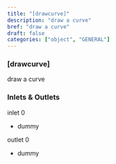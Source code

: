 ```yaml
---
title: "[drawcurve]"
description: "draw a curve"
bref: "draw a curve"
draft: false
categories: ["object", "GENERAL"]
---
```


### [drawcurve]

draw a curve

### Inlets & Outlets

inlet 0

 - dummy

outlet 0

 - dummy
 
